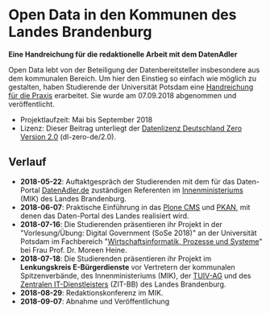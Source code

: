 # Open Data in den Kommunen des Landes Brandenburg
**Eine Handreichung für die redaktionelle Arbeit mit dem DatenAdler**

Open Data lebt von der Beteiligung der Datenbereitsteller insbesondere aus dem kommunalen Bereich. Um hier den Einstieg so einfach wie möglich zu gestalten, haben Studierende der Universität Potsdam eine [Handreichung für die Praxis](docs) erarbeitet. Sie wurde am 07.09.2018 abgenommen und veröffentlicht.

* Projektlaufzeit: Mai bis September 2018
* Lizenz: Dieser Beitrag unterliegt der [Datenlizenz Deutschland Zero Version 2.0](https://www.govdata.de/dl-de/zero-2-0) (dl-zero-de/2.0).

## Verlauf
* **2018-05-22**: Auftaktgespräch der Studierenden mit dem für das Daten-Portal [DatenAdler.de](https://datenadler.de/) zuständigen Referenten im [Innenministeriums](https://mik.brandenburg.de/) (MIK) des Landes Brandenburg.
* **2018-06-07**: Praktische Einführung in das [Plone CMS](https://plone.org/) und [PKAN](https://github.com/BB-Open/pkan.dcatapde), mit denen das Daten-Portal des Landes realisiert wird.
* **2018-07-16**: Die Studierenden präsentieren ihr Projekt in der "Vorlesung/Übung: Digital Government (SoSe 2018)" an der Universität Potsdam im Fachbereich "[Wirtschaftsinformatik, Prozesse und Systeme](https://wi.uni-potsdam.de/hp.nsf?Open&ID=0FBA059F8F9246E8C125710F00396945&Key=58VFPF&Sel=58VFPF&Lang=de)" bei Frau Prof. Dr. Moreen Heine.
* **2018-07-18**: Die Studierenden präsentieren ihr Projekt im **Lenkungskreis E-Bürgerdienste** vor Vertretern der kommunalen Spitzenverbände, des Innenministeriums (MIK), der [TUIV-AG](https://www.tuivnet.de/) und des [Zentralen IT-Dienstleisters](https://zit-bb.brandenburg.de/) (ZIT-BB) des Landes Brandenburg.
* **2018-08-29**: Redaktionskonferenz im MIK.
* **2018-09-07**: Abnahme und Veröffentlichung
